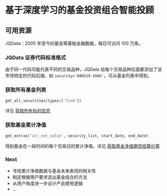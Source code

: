 # 基于深度学习的基金投资组合智能投顾

## 可用资源

JQData：2005 年至今的基金等基础金融数据，每日可访问 100 万条。

### JQData 证券代码标准格式

由于同一代码可能代表不同的交易品种，JQData 给每个交易品种后面都添加了该市场特定的代码后缀，如 `security='600519.XSHG'`。可从基金列表中得到。

### 获取所有基金列表

```python
get_all_securities(types=['fund'])
```

详见 [获取所有标的信息](https://www.joinquant.com/help/api/help?name=JQData#get_all_securities-获取所有标的信息)

### 获取基金累计净值

```python
get_extras('acc_net_value', security_list, start_date, end_date)
```

得到基金在一段时间的每个交易日的累计净值。详见 [获取基金净值期货结算价等](https://www.joinquant.com/help/api/help?name=JQData#get_extras-获取基金净值期货结算价等)

### Next

* 寻找累计净值数据与基金未来表现的相关性
* 制定根据用户要求选出基金组合的方法
* 从用户角度进一步设计产品使用逻辑
* …
